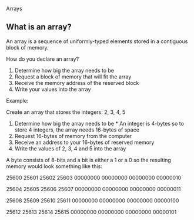 Arrays




## What is an array?

  An array is a sequence of uniformly-typed elements stored in a contiguous block of memory.



How do you declare an array?

  1. Determine how big the array needs to be
  2. Request a block of memory that will fit the array
  3. Receive the memory address of the reserved block
  4. Write your values into the array


Example:

  Create an array that stores the integers: 2, 3, 4, 5

  1. Determine how big the array needs to be
    * An integer is 4-bytes so to store 4 integers, the array needs 16-bytes of space
  2. Request 16-bytes of memory from the computer
  3. Receive an address to your 16-bytes of reserved memory
  4. Write the values of 2, 3, 4 and 5 into the array


A byte consists of 8-bits and a bit is either a 1 or a 0 so the resulting memory would look something like this:

25600    25601    25602    25603
00000000 00000000 00000000 00000010

25604    25605    25606    25607
00000000 00000000 00000000 00000011

25608    25609    25610    25611
00000000 00000000 00000000 00000100

25612    25613    25614    25615
00000000 00000000 00000000 00000101





